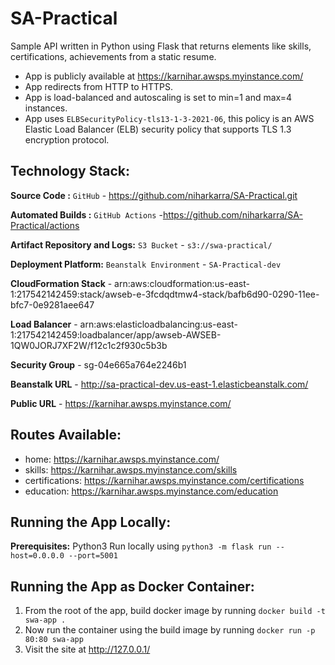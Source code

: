 # SA-Practical
Sample API written in Python using Flask that returns elements like skills, certifications, achievements from a static resume.

- App is publicly available at https://karnihar.awsps.myinstance.com/
- App redirects from HTTP to HTTPS.
- App is load-balanced and autoscaling is set to min=1 and max=4 instances.
- App uses `ELBSecurityPolicy-tls13-1-3-2021-06`, this policy is an AWS Elastic Load Balancer (ELB) security policy that supports TLS 1.3 encryption protocol.

## Technology Stack:

**Source Code :**  `GitHub` - https://github.com/niharkarra/SA-Practical.git

**Automated Builds :**  `GitHub Actions` -https://github.com/niharkarra/SA-Practical/actions

**Artifact Repository and Logs:**  `S3 Bucket` - `s3://swa-practical/`

**Deployment Platform:**  `Beanstalk Environment` - `SA-Practical-dev`

**CloudFormation Stack** - arn:aws:cloudformation:us-east-1:217542142459:stack/awseb-e-3fcdqdtmw4-stack/bafb6d90-0290-11ee-bfc7-0e9281aee647

**Load Balancer** - arn:aws:elasticloadbalancing:us-east-1:217542142459:loadbalancer/app/awseb-AWSEB-1QW0JORJ7XF2W/f12c1c2f930c5b3b

**Security Group** - sg-04e665a764e2246b1

**Beanstalk URL** - http://sa-practical-dev.us-east-1.elasticbeanstalk.com/

**Public URL** - https://karnihar.awsps.myinstance.com/

## Routes Available:
- home: https://karnihar.awsps.myinstance.com/
- skills: https://karnihar.awsps.myinstance.com/skills
- certifications: https://karnihar.awsps.myinstance.com/certifications
- education: https://karnihar.awsps.myinstance.com/education

## Running the App Locally:

**Prerequisites:** Python3
Run locally using `python3 -m flask run --host=0.0.0.0 --port=5001`

## Running the App as Docker Container:

1. From the root of the app, build docker image by running
`docker build -t swa-app .`
2. Now run the container using the build image by running 
`docker run -p 80:80 swa-app`
3. Visit the site at http://127.0.0.1/
